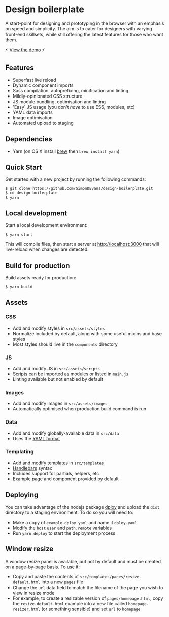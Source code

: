 # Design boilerplate

A start-point for designing and prototyping in the browser with an emphasis on speed and simplicity. The aim is to cater for designers with varying front-end skillsets, while still offering the latest features for those who want them.

:zap: [View the demo](https://sii.im/playground/design-boilerplate/pages/base-components-resizer.html) :zap:

## Features

 - Superfast live reload
 - Dynamic component imports
 - Sass compilation, autoprefixing, minification and linting
 - Mildly-opinionated CSS structure
 - JS module bundling, optimisation and linting
 - 'Easy' JS usage (you don't _have_ to use ES6, modules, etc)
 - YAML data imports
 - Image optimisation
 - Automated upload to staging

## Dependencies

 - Yarn (on OS X install [brew](https://brew.sh) then `brew install yarn`)

## Quick Start

Get started with a new project by running the following commands:

```
$ git clone https://github.com/SimonDEvans/design-boilerplate.git
$ cd design-boilerplate
$ yarn
```

## Local development

Start a local development environment:

```
$ yarn start
```

This will compile files, then start a server at [http://localhost:3000](http://localhost:3000) that will live-reload when changes are detected.

## Build for production

Build assets ready for production:

```
$ yarn build
```

## Assets

### CSS

 - Add and modify styles in `src/assets/styles`
 - Normalize included by default, along with some useful mixins and base styles
 - Most styles should live in the `components` directory 

### JS

 - Add and modify JS in `src/assets/scripts`
 - Scripts can be imported as modules or listed in `main.js`
 - Linting available but not enabled by default

### Images

 - Add and modify images in `src/assets/images`
 - Automatically optimised when production build command is run

### Data

 - Add and modify globally-available data in `src/data`
 - Uses the [YAML format](https://learnxinyminutes.com/docs/yaml/)
 
### Templating

 - Add and modify templates in `src/templates`
 - [Handlebars](http://handlebarsjs.com/) syntax
 - Includes support for partials, helpers, etc
 - Example page and component provided by default
 
## Deploying

You can take advantage of the nodejs package [dploy](https://github.com/LeanMeanFightingMachine/dploy) and upload the `dist` directory to a staging environment. To do so you will need to:

 * Make a copy of `example.dploy.yaml` and name it `dploy.yaml`
 * Modify the `host` `user` and `path.remote` variables
 * Run `yarn deploy` to start the deployment process

## Window resize

A window resize panel is available, but not by default and must be created on a page-by-page basis. To use it:

- Copy and paste the contents of `src/templates/pages/resize-default.html` into a new `pages` file
- Change the `url` data field to match the filename of the page you wish to view in resize mode
- For example, to create a resizable version of `pages/homepage.html`, copy the `resize-default.html` example into a new file called `homepage-resizer.html` (or something sensible) and set `url` to `homepage`

